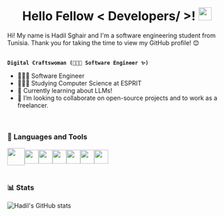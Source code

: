 <div align='center'>
<h1> Hello Fellow < Developers/ >! <img src ="https://raw.githubusercontent.com/MartinHeinz/MartinHeinz/master/wave.gif" width = 30px> </h1>
</div>

<div size='30px'> Hi! My name is Hadil Sghair and I'm a software engineering student from Tunisia. Thank you for taking the time to view my GitHub profile! 😊
</div>

<br>

**`Digital Craftswoman (👩🏻‍💻 Software Engineer ✨)`**
- 👩🏻‍💻 Software Engineer <br/>
- 👩🏻‍🎓 Studying Computer Science at ESPRIT <br/>
- 💭 Currently learning about LLMs! <br/>
- 👯 I’m looking to collaborate on open-source projects and to work as a freelancer.

<br>

### 🧰 Languages and Tools

<div style="display: flex; align-items: center;">
  <img width='40px' src="https://cdn.jsdelivr.net/gh/devicons/devicon/icons/java/java-original-wordmark.svg" />
  <img width='32px' src="https://cdn.jsdelivr.net/gh/devicons/devicon/icons/spring/spring-original-wordmark.svg" />
  <img width='32px' src="https://cdn.jsdelivr.net/gh/devicons/devicon/icons/javascript/javascript-original.svg" />
  <img width='32px' src="https://cdn.jsdelivr.net/gh/devicons/devicon/icons/html5/html5-original.svg">
  <img width='32px' src="https://cdn.jsdelivr.net/gh/devicons/devicon/icons/css3/css3-original.svg">
  <img width='32px' src="https://cdn.jsdelivr.net/gh/devicons/devicon/icons/symfony/symfony-original.svg">
  <img width='32px' src="https://cdn.jsdelivr.net/gh/devicons/devicon/icons/mysql/mysql-original-wordmark.svg" />
</div>

<br>

### 📊 Stats

![Hadil's GitHub stats](https://github-readme-stats.vercel.app/api?username=hadil-sgh&show_icons=true&theme=gruvbox)
